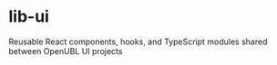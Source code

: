 # lib-ui
Reusable React components, hooks, and TypeScript modules shared between OpenUBL UI projects

